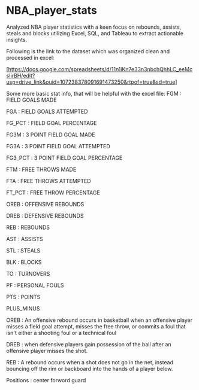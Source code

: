 # NBA_player_stats
Analyzed NBA player statistics with a keen focus on rebounds, assists, steals and blocks utilizing Excel, SQL, and Tableau to extract actionable insights.

Following is the link to the dataset which was organized clean and processed in excel:

[https://docs.google.com/spreadsheets/d/11n1iKn7e33n3nbchQhhLC_eeMcsIjrBH/edit?usp=drive_link&ouid=107238378091691473250&rtpof=true&sd=true] 

Some more basic stat info, that will be helpful with the excel file:
FGM : FIELD GOALS MADE

FGA : FIELD GOALS ATTEMPTED

FG_PCT : FIELD GOAL PERCENTAGE

FG3M : 3 POINT FIELD GOAL MADE

FG3A : 3 POINT FIELD GOAL ATTEMPTED

FG3_PCT : 3 POINT FIELD GOAL PERCENTAGE

FTM : FREE THROWS MADE

FTA : FREE THROWS ATTEMPTED

FT_PCT : FREE THROW PERCENTAGE

OREB : OFFENSIVE REBOUNDS

DREB : DEFENSIVE REBOUNDS

REB : REBOUNDS 

AST : ASSISTS 

STL : STEALS 

BLK : BLOCKS

TO : TURNOVERS 

PF : PERSONAL FOULS

PTS : POINTS

PLUS_MINUS

OREB : An offensive rebound occurs in basketball when an offensive player misses a field goal attempt, misses the free throw, or commits a foul that isn't either a shooting foul or a technical foul

DREB : when defensive players gain possession of the ball after an offensive player misses the shot.

REB : A rebound occurs when a shot does not go in the net, instead bouncing off the rim or backboard into the hands of a player below.

Positions : center forword guard


